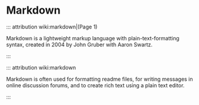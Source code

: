 # Markdown

::: attribution wiki:markdown|(Page 1)

Markdown is a lightweight markup language with plain-text-formatting syntax, created in 2004 by John Gruber with Aaron Swartz.

:::

::: attribution wiki:markdown

Markdown is often used for formatting readme files, for writing messages in online discussion forums, and to create rich text using a plain text editor.

:::
